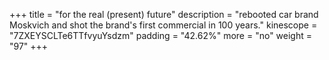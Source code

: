 +++
title = "for the real (present) future"
description = "rebooted car brand Moskvich and shot the brand's first commercial in 100 years."
kinescope = "7ZXEYSCLTe6TTfvyuYsdzm"
padding = "42.62%"
more = "no"
weight = "97"
+++